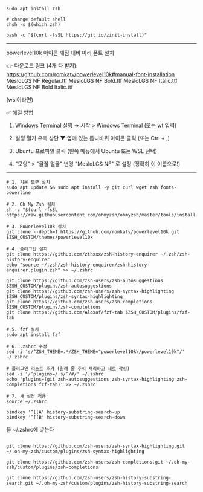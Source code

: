 ```shell
sudo apt install zsh
```

```shell
# change default shell
chsh -s $(which zsh)
```

```shell
bash -c "$(curl -fsSL https://git.io/zinit-install)"
```

---
powerlevel10k 아이콘 꺠짐 대비 미리 폰트 설치

👉 다운로드 링크 (4개 다 받기):
https://github.com/romkatv/powerlevel10k#manual-font-installation
MesloLGS NF Regular.ttf
MesloLGS NF Bold.ttf
MesloLGS NF Italic.ttf
MesloLGS NF Bold Italic.ttf


(wsl이라면)

✅ 해결 방법
1. Windows Terminal 실행
→ 시작 > Windows Terminal (또는 wt 입력)

2. 설정 열기
우측 상단 ▼ 옆에 있는 톱니바퀴 아이콘 클릭 (또는 Ctrl + ,)

3. Ubuntu 프로파일 클릭
(왼쪽 메뉴에서 Ubuntu 또는 WSL 선택)

4. "모양" > "글꼴 얼굴" 변경
"MesloLGS NF" 로 설정 (정확히 이 이름으로!)
---

```shell
# 1. 기본 도구 설치
sudo apt update && sudo apt install -y git curl wget zsh fonts-powerline

# 2. Oh My Zsh 설치
sh -c "$(curl -fsSL https://raw.githubusercontent.com/ohmyzsh/ohmyzsh/master/tools/install.sh)"

# 3. Powerlevel10k 설치
git clone --depth=1 https://github.com/romkatv/powerlevel10k.git $ZSH_CUSTOM/themes/powerlevel10k

# 4. 플러그인 설치
git clone https://github.com/zthxxx/zsh-history-enquirer ~/.zsh/zsh-history-enquirer
echo "source ~/.zsh/zsh-history-enquirer/zsh-history-enquirer.plugin.zsh" >> ~/.zshrc

git clone https://github.com/zsh-users/zsh-autosuggestions $ZSH_CUSTOM/plugins/zsh-autosuggestions
git clone https://github.com/zsh-users/zsh-syntax-highlighting $ZSH_CUSTOM/plugins/zsh-syntax-highlighting
git clone https://github.com/zsh-users/zsh-completions $ZSH_CUSTOM/plugins/zsh-completions
git clone https://github.com/Aloxaf/fzf-tab $ZSH_CUSTOM/plugins/fzf-tab

# 5. fzf 설치
sudo apt install fzf

# 6. .zshrc 수정
sed -i 's/^ZSH_THEME=.*/ZSH_THEME="powerlevel10k\/powerlevel10k"/' ~/.zshrc

# 플러그인 리스트 추가 (원래 줄 주석 처리하고 새로 작성)
sed -i '/^plugins=/ s/^/#/' ~/.zshrc
echo 'plugins=(git zsh-autosuggestions zsh-syntax-highlighting zsh-completions fzf-tab)' >> ~/.zshrc

# 7. 새 설정 적용
source ~/.zshrc
```

```
bindkey '^[[A' history-substring-search-up
bindkey '^[[B' history-substring-search-down
```
을 ~/.zshrc에 넣는다 

```shell

```

```shell
git clone https://github.com/zsh-users/zsh-syntax-highlighting.git ~/.oh-my-zsh/custom/plugins/zsh-syntax-highlighting
```

```shell
git clone https://github.com/zsh-users/zsh-completions.git ~/.oh-my-zsh/custom/plugins/zsh-completions
```

```shell
git clone https://github.com/zsh-users/zsh-history-substring-search.git ~/.oh-my-zsh/custom/plugins/zsh-history-substring-search
```
